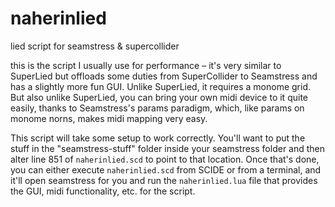 # naherinlied
lied script for seamstress & supercollider

this is the script I usually use for performance – it's very similar to SuperLied but offloads some duties from SuperCollider to Seamstress and has a slightly more fun GUI. Unlike SuperLied, it requires a monome grid. But also unlike SuperLied, you can bring your own midi device to it quite easily, thanks to Seamstress's params paradigm, which, like params on monome norns, makes midi mapping very easy.

This script will take some setup to work correctly. You'll want to put the stuff in the "seamstress-stuff" folder inside your seamstress folder and then alter line 851 of `naherinlied.scd` to point to that location. Once that's done, you can either execute `naherinlied.scd` from SCIDE or from a terminal, and it'll open seamstress for you and run the `naherinlied.lua` file that provides the GUI, midi functionality, etc. for the script.
